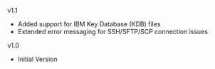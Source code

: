 v1.1
- Added support for IBM Key Database (KDB) files
- Extended error messaging for SSH/SFTP/SCP connection issues

v1.0
- Initial Version
